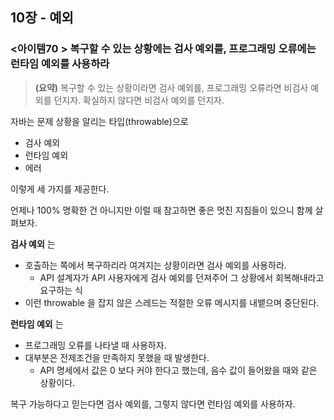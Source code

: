 ## 10장 - 예외

### <아이템70 > 복구할 수 있는 상황에는 검사 예외를, 프로그래밍 오류에는 런타임 예외를 사용하라

> **(요약)** 복구할 수 있는 상황이라면 검사 예외를, 프로그래밍 오류라면 비검사 예외를 던지자. 확실하지 않다면 비검사 예외를 던지자.

자바는 문제 상황을 알리는 타입(throwable)으로 

- 검사 예외
- 런타임 예외
- 에러

이렇게 세 가지를 제공한다.

언제나 100% 명확한 건 아니지만 이럴 때 참고하면 좋은 멋진 지침들이 있으니 함께 살펴보자.

**검사 예외** 는

- 호출하는 쪽에서 복구하리라 여겨지는 상황이라면 검사 예외를 사용하라.
  - API 설계자가 API 사용자에게 검사 예외를 던져주어 그 상황에서 회복해내라고 요구하는 식
- 이런 throwable 을 잡지 않은 스레드는 적절한 오류 메시지를 내뱉으며 중단된다.

**런타임 예외** 는

- 프로그래밍 오류를 나타낼 때 사용하자.
- 대부분은 전제조건을 만족하지 못했을 때 발생한다.
  - API 명세에서 값은 0 보다 커야 한다고 했는데, 음수 값이 들어왔을 때와 같은 상황이다.

복구 가능하다고 믿는다면 검사 예외를, 그렇지 않다면 런타임 예외를 사용하자.
